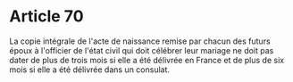 # Article 70

La copie intégrale de l'acte de naissance remise par chacun des futurs époux à l'officier de l'état civil qui doit célébrer leur mariage ne doit pas dater de plus de trois mois si elle a été délivrée en France et de plus de six mois si elle a été délivrée dans un consulat.
